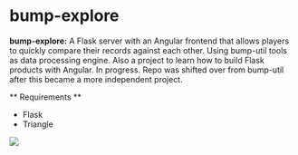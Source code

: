 # bump-explore
**bump-explore:**
A Flask server with an Angular frontend that allows players to quickly compare their records against each other. Using bump-util tools as data processing engine. Also a project to learn how to build Flask products with Angular. In progress. Repo was shifted over from bump-util after this became a more independent project. 

** Requirements **
* Flask
* Triangle 

![](/images/bumpexplore.gif)
